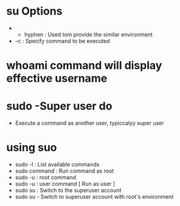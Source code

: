 # su Options
* - hyphen : Used tom provide the similar environment
* -c : Specify command to be executed

# whoami command will display effective username

# sudo -Super user do
 * Execute a command as another user, typiccalyy super user

# using suo
* sudo -l : List available commands
* sudo command : Run command as root
* sudo -u : root command
* sudo -u : user command [ Run as user ]
* sudo su : Switch to the superuser account
* sudo su - Switch to superuser account with root's environment
